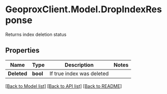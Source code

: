 # GeoproxClient.Model.DropIndexResponse
Returns index deletion status

## Properties

Name | Type | Description | Notes
------------ | ------------- | ------------- | -------------
**Deleted** | **bool** | If true index was deleted | 

[[Back to Model list]](../README.md#documentation-for-models) [[Back to API list]](../README.md#documentation-for-api-endpoints) [[Back to README]](../README.md)


